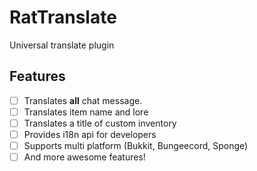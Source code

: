 # RatTranslate
Universal translate plugin

## Features

 * [ ] Translates **all** chat message.
 * [ ] Translates item name and lore
 * [ ] Translates a title of custom inventory
 * [ ] Provides i18n api for developers
 * [ ] Supports multi platform (Bukkit, Bungeecord, Sponge)
 * [ ] And more awesome features!
